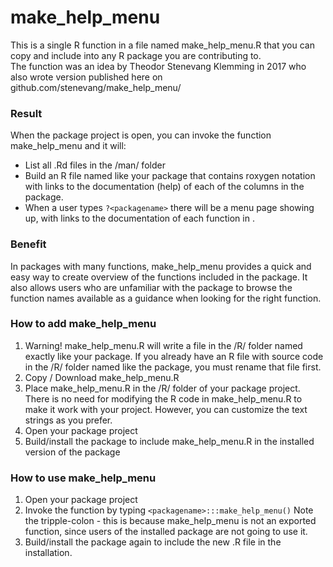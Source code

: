 # make_help_menu

This is a single R function in a file named make_help_menu.R that you can copy and include into any R package you are contributing to.  
The function was an idea by Theodor Stenevang Klemming in 2017 who also wrote version published here on github.com/stenevang/make_help_menu/


### Result
When the package project is open, you can invoke the function make_help_menu and it will:
* List all .Rd files in the /man/ folder
* Build an R file named like your package that contains roxygen notation with links to the documentation (help) of each of the columns in the package.
* When a user types `?<packagename>` there will be a menu page showing up, with links to the documentation of each function in <packagename>.


### Benefit
In packages with many functions, make_help_menu provides a quick and easy way to create overview of the functions included in the package. It also allows users who are unfamiliar with the package to browse the function names available as a guidance when looking for the right function.


### How to add make_help_menu
1. Warning! make_help_menu.R will write a file in the /R/ folder named exactly like your package. If you already have an R file with source code in the /R/ folder named like the package, you must rename that file first.
2. Copy / Download make_help_menu.R
3. Place make_help_menu.R in the /R/ folder of your package project. There is no need for modifying the R code in make_help_menu.R to make it work with your project. However, you can customize the text strings as you prefer.
4. Open your package project
5. Build/install the package to include make_help_menu.R in the installed version of the package


### How to use make_help_menu
1. Open your package project
2. Invoke the function by typing `<packagename>:::make_help_menu()` Note the tripple-colon - this is because make_help_menu is not an exported function, since users of the installed package are not going to use it.
3. Build/install the package again to include the new <packagename>.R file in the installation.



